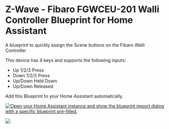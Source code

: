 # Z-Wave - Fibaro FGWCEU-201 Walli Controller Blueprint for Home Assistant

A blueprint to quickly assign the Scene buttons on the Fibaro Walli Controller

This device has 4 keys and supports the following inputs:
* Up 1/2/3 Press
* Down 1/2/3 Press
* Up/Down Held Down
* Up/Down Released

Add this Blueprint to your Home Assistant automatically.

[![Open your Home Assistant instance and show the blueprint import dialog with a specific blueprint pre-filled.](https://my.home-assistant.io/badges/blueprint_import.svg)][def1]


[<img src="https://www.fibaro.com/pl/wp-content/uploads/sites/5/2018/12/product_controller.jpg"/>](https://www.fibaro.com/en/products/smart-switches-and-outlets-product-range/)


[def1]: https://my.home-assistant.io/redirect/blueprint_import/?blueprint_url=https%3A%2F%2Fgithub.com%2Fbeerygaz%2Fha-bp-Fibaro-FGWCEU-201%2Fblob%2Fmain%2FFibaro-FGWCEU-201.yaml
